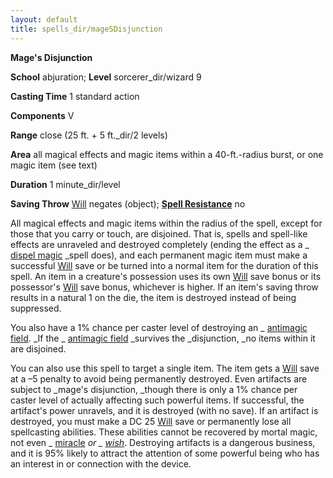```yaml
---
layout: default
title: spells_dir/mageSDisjunction
---
```

 **Mage's Disjunction**

**School** abjuration; **Level** sorcerer_dir/wizard 9

**Casting Time** 1 standard action

**Components** V

**Range** close (25 ft. + 5 ft._dir/2 levels)

**Area** all magical effects and magic items within a 40-ft.-radius burst, or one magic item (see text)

**Duration** 1 minute_dir/level

**Saving Throw** [Will](../combat#_will) negates (object); **[Spell Resistance](../glossary#_spell-resistance)** no

All magical effects and magic items within the radius of the spell, except for those that you carry or touch, are disjoined. That is, spells and spell-like effects are unraveled and destroyed completely (ending the effect as a _ [dispel magic](dispelMagic#_dispel-magic) _spell does), and each permanent magic item must make a successful [Will](../combat#_will) save or be turned into a normal item for the duration of this spell. An item in a creature's possession uses its own [Will](../combat#_will) save bonus or its possessor's [Will](../combat#_will) save bonus, whichever is higher. If an item's saving throw results in a natural 1 on the die, the item is destroyed instead of being suppressed.

You also have a 1% chance per caster level of destroying an _ [antimagic field](antimagicField#_antimagic-field). _If the _ [antimagic field](antimagicField#_antimagic-field) _survives the _disjunction, _no items within it are disjoined.

You can also use this spell to target a single item. The item gets a [Will](../combat#_will) save at a –5 penalty to avoid being permanently destroyed. Even artifacts are subject to _mage's disjunction, _though there is only a 1% chance per caster level of actually affecting such powerful items. If successful, the artifact's power unravels, and it is destroyed (with no save). If an artifact is destroyed, you must make a DC 25 [Will](../combat#_will) save or permanently lose all spellcasting abilities. These abilities cannot be recovered by mortal magic, not even _ [miracle](miracle#_miracle) _or _ [wish](wish#_wish)_. Destroying artifacts is a dangerous business, and it is 95% likely to attract the attention of some powerful being who has an interest in or connection with the device.

